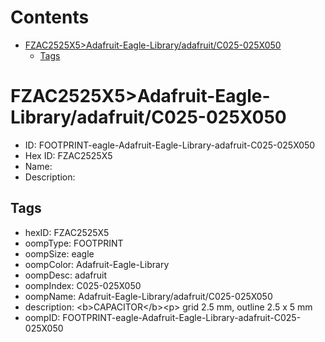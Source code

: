 



Contents
========

* [FZAC2525X5>Adafruit-Eagle-Library/adafruit/C025-025X050](#fzac2525x5adafruit-eagle-libraryadafruitc025-025x050)
	* [Tags](#tags)

# FZAC2525X5>Adafruit-Eagle-Library/adafruit/C025-025X050

- ID: FOOTPRINT-eagle-Adafruit-Eagle-Library-adafruit-C025-025X050
- Hex ID: FZAC2525X5
- Name: 
- Description: 

## Tags

- hexID: FZAC2525X5
- oompType: FOOTPRINT
- oompSize: eagle
- oompColor: Adafruit-Eagle-Library
- oompDesc: adafruit
- oompIndex: C025-025X050
- oompName: Adafruit-Eagle-Library/adafruit/C025-025X050
- description: &lt;b&gt;CAPACITOR&lt;/b&gt;&lt;p&gt;
grid 2.5 mm, outline 2.5 x 5 mm
- oompID: FOOTPRINT-eagle-Adafruit-Eagle-Library-adafruit-C025-025X050
